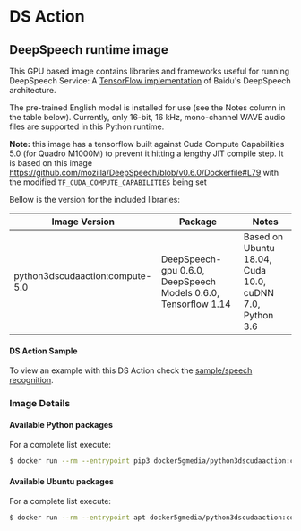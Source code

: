 # DS Action

## DeepSpeech runtime image

This GPU based image contains libraries and frameworks useful for running DeepSpeech Service: A [TensorFlow implementation](https://github.com/mozilla/DeepSpeech) of Baidu's DeepSpeech architecture.

The pre-trained English model is installed for use (see the Notes column in the table below). Currently, only 16-bit, 16 kHz, mono-channel WAVE audio files are supported in this Python runtime.

**Note:** this image has a tensorflow built against Cuda Compute Capabilities 5.0 (for Quadro M1000M) to prevent it hitting a lengthy JIT compile step. It is based on this image https://github.com/mozilla/DeepSpeech/blob/v0.6.0/Dockerfile#L79 with the modified `TF_CUDA_COMPUTE_CAPABILITIES` being set

Bellow is the version for the included libraries:

| Image Version | Package | Notes |
| ------------- | ------- | ----- |
| python3dscudaaction:compute-5.0 | DeepSpeech-gpu 0.6.0, DeepSpeech Models 0.6.0, Tensorflow 1.14 | Based on Ubuntu 18.04, Cuda 10.0, cuDNN 7.0, Python 3.6 


#### DS Action Sample

To view an example with this DS Action check the [sample/speech recognition](./sample/).

### Image Details
#### Available Python packages

For a complete list execute:

```bash
$ docker run --rm --entrypoint pip3 docker5gmedia/python3dscudaaction:compute-5.0 list
```

#### Available Ubuntu packages

For a complete list execute:

```bash
$ docker run --rm --entrypoint apt docker5gmedia/python3dscudaaction:compute-5.0 list --installed
```
